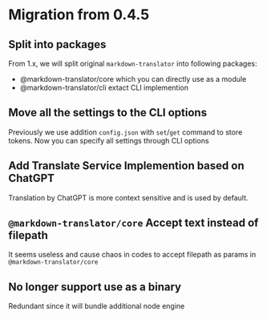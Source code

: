 # Migration from 0.4.5


## Split into packages
From 1.x, we will split original `markdown-translator` into following packages:
- @markdown-translator/core which you can directly use as a module
- @markdown-translator/cli extact CLI implemention

## Move all the settings to the CLI options
Previously we use addition `config.json` with `set`/`get` command to store tokens. Now you can specify all settings through CLI options

## Add Translate Service Implemention based on ChatGPT
Translation by ChatGPT is more context sensitive and is used by default.

## `@markdown-translator/core` Accept text instead of filepath
It seems useless and cause chaos in codes to accept filepath as params in `@markdown-translator/core`

## No longer support use as a binary
Redundant since it will bundle additional node engine
